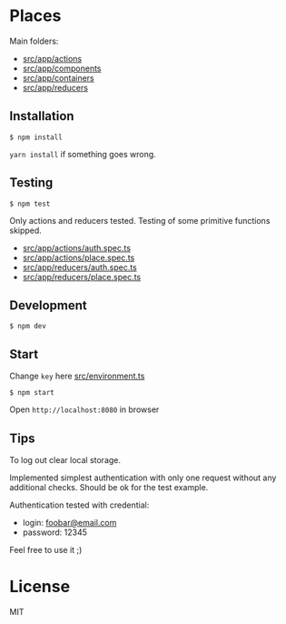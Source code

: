 
# Places

Main folders:

* [src/app/actions](src/app/actions)
* [src/app/components](src/app/components)
* [src/app/containers](src/app/containers)
* [src/app/reducers](src/app/reducers)

## Installation

```
$ npm install
```

`yarn install` if something goes wrong.

## Testing

```
$ npm test
```

Only actions and reducers tested. Testing of some primitive functions skipped.

* [src/app/actions/auth.spec.ts](src/app/actions/auth.spec.ts)
* [src/app/actions/place.spec.ts](src/app/actions/place.spec.ts)
* [src/app/reducers/auth.spec.ts](src/app/reducers/auth.spec.ts)
* [src/app/reducers/place.spec.ts](src/app/reducers/place.spec.ts)

## Development

```
$ npm dev
```

## Start

Change `key` here [src/environment.ts](src/environment.ts)

```
$ npm start
```

Open `http://localhost:8080` in browser

## Tips

To log out clear local storage.

Implemented simplest authentication with only one request without any additional checks. Should be ok for the test example.

Authentication tested with credential:

* login: foobar@email.com
* password: 12345

Feel free to use it ;)

# License

MIT
